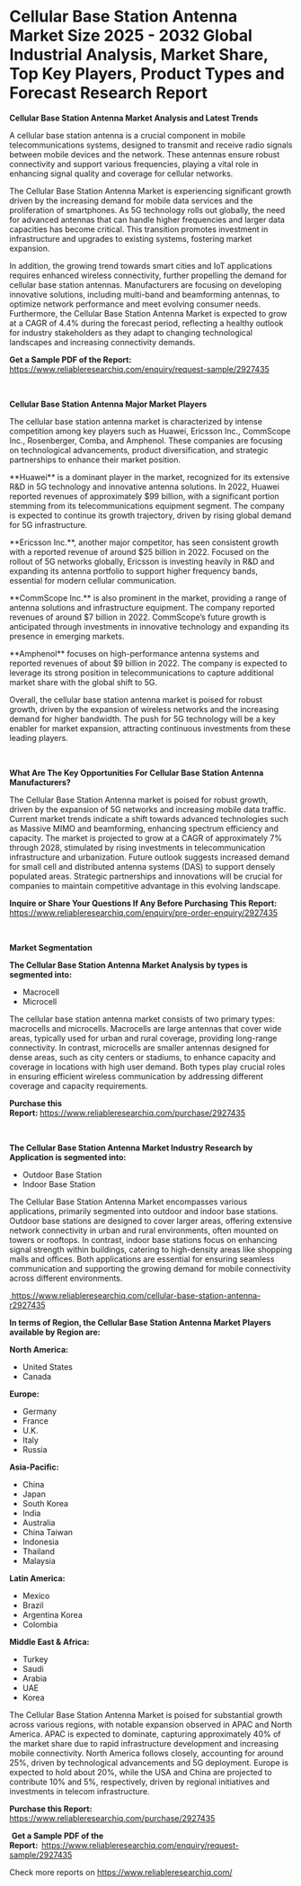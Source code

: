 <p><h1>Cellular Base Station Antenna Market Size 2025 - 2032 Global Industrial Analysis, Market Share, Top Key Players, Product Types and Forecast Research Report</h1></p><p><strong>Cellular Base Station Antenna Market Analysis and Latest Trends</strong></p>
<p><p>A cellular base station antenna is a crucial component in mobile telecommunications systems, designed to transmit and receive radio signals between mobile devices and the network. These antennas ensure robust connectivity and support various frequencies, playing a vital role in enhancing signal quality and coverage for cellular networks.</p><p>The Cellular Base Station Antenna Market is experiencing significant growth driven by the increasing demand for mobile data services and the proliferation of smartphones. As 5G technology rolls out globally, the need for advanced antennas that can handle higher frequencies and larger data capacities has become critical. This transition promotes investment in infrastructure and upgrades to existing systems, fostering market expansion.</p><p>In addition, the growing trend towards smart cities and IoT applications requires enhanced wireless connectivity, further propelling the demand for cellular base station antennas. Manufacturers are focusing on developing innovative solutions, including multi-band and beamforming antennas, to optimize network performance and meet evolving consumer needs. Furthermore, the Cellular Base Station Antenna Market is expected to grow at a CAGR of 4.4% during the forecast period, reflecting a healthy outlook for industry stakeholders as they adapt to changing technological landscapes and increasing connectivity demands.</p></p>
<p><strong>Get a Sample PDF of the Report:&nbsp;</strong> <a href="https://www.reliableresearchiq.com/enquiry/request-sample/2927435?utm_campaign=3349&utm_medium=2&utm_source=Github&utm_content=ia&utm_term=12032025&utm_id=cellular-base-station-antenna">https://www.reliableresearchiq.com/enquiry/request-sample/2927435</a></p>
<p>&nbsp;</p>
<p><strong>Cellular Base Station Antenna Major Market Players</strong></p>
<p><p>The cellular base station antenna market is characterized by intense competition among key players such as Huawei, Ericsson Inc., CommScope Inc., Rosenberger, Comba, and Amphenol. These companies are focusing on technological advancements, product diversification, and strategic partnerships to enhance their market position.</p><p>**Huawei** is a dominant player in the market, recognized for its extensive R&D in 5G technology and innovative antenna solutions. In 2022, Huawei reported revenues of approximately $99 billion, with a significant portion stemming from its telecommunications equipment segment. The company is expected to continue its growth trajectory, driven by rising global demand for 5G infrastructure.</p><p>**Ericsson Inc.**, another major competitor, has seen consistent growth with a reported revenue of around $25 billion in 2022. Focused on the rollout of 5G networks globally, Ericsson is investing heavily in R&D and expanding its antenna portfolio to support higher frequency bands, essential for modern cellular communication.</p><p>**CommScope Inc.** is also prominent in the market, providing a range of antenna solutions and infrastructure equipment. The company reported revenues of around $7 billion in 2022. CommScope’s future growth is anticipated through investments in innovative technology and expanding its presence in emerging markets.</p><p>**Amphenol** focuses on high-performance antenna systems and reported revenues of about $9 billion in 2022. The company is expected to leverage its strong position in telecommunications to capture additional market share with the global shift to 5G.</p><p>Overall, the cellular base station antenna market is poised for robust growth, driven by the expansion of wireless networks and the increasing demand for higher bandwidth. The push for 5G technology will be a key enabler for market expansion, attracting continuous investments from these leading players.</p></p>
<p>&nbsp;</p>
<p><strong>What Are The Key Opportunities For Cellular Base Station Antenna Manufacturers?</strong></p>
<p><p>The Cellular Base Station Antenna market is poised for robust growth, driven by the expansion of 5G networks and increasing mobile data traffic. Current market trends indicate a shift towards advanced technologies such as Massive MIMO and beamforming, enhancing spectrum efficiency and capacity. The market is projected to grow at a CAGR of approximately 7% through 2028, stimulated by rising investments in telecommunication infrastructure and urbanization. Future outlook suggests increased demand for small cell and distributed antenna systems (DAS) to support densely populated areas. Strategic partnerships and innovations will be crucial for companies to maintain competitive advantage in this evolving landscape.</p></p>
<p><strong>Inquire or Share Your Questions If Any Before Purchasing This Report:</strong> <a href="https://www.reliableresearchiq.com/enquiry/pre-order-enquiry/2927435?utm_campaign=3349&utm_medium=2&utm_source=Github&utm_content=ia&utm_term=12032025&utm_id=cellular-base-station-antenna">https://www.reliableresearchiq.com/enquiry/pre-order-enquiry/2927435</a></p>
<p>&nbsp;</p>
<p><strong>Market Segmentation</strong></p>
<p><strong>The Cellular Base Station Antenna Market Analysis by types is segmented into:</strong></p>
<p><ul><li>Macrocell</li><li>Microcell</li></ul></p>
<p><p>The cellular base station antenna market consists of two primary types: macrocells and microcells. Macrocells are large antennas that cover wide areas, typically used for urban and rural coverage, providing long-range connectivity. In contrast, microcells are smaller antennas designed for dense areas, such as city centers or stadiums, to enhance capacity and coverage in locations with high user demand. Both types play crucial roles in ensuring efficient wireless communication by addressing different coverage and capacity requirements.</p></p>
<p><strong>Purchase this Report:&nbsp;</strong><a href="https://www.reliableresearchiq.com/purchase/2927435?utm_campaign=3349&utm_medium=2&utm_source=Github&utm_content=ia&utm_term=12032025&utm_id=cellular-base-station-antenna">https://www.reliableresearchiq.com/purchase/2927435</a></p>
<p>&nbsp;</p>
<p><strong>The Cellular Base Station Antenna Market Industry Research by Application is segmented into:</strong></p>
<p><ul><li>Outdoor Base Station</li><li>Indoor Base Station</li></ul></p>
<p><p>The Cellular Base Station Antenna Market encompasses various applications, primarily segmented into outdoor and indoor base stations. Outdoor base stations are designed to cover larger areas, offering extensive network connectivity in urban and rural environments, often mounted on towers or rooftops. In contrast, indoor base stations focus on enhancing signal strength within buildings, catering to high-density areas like shopping malls and offices. Both applications are essential for ensuring seamless communication and supporting the growing demand for mobile connectivity across different environments.</p></p>
<p><a href="https://www.reliableresearchiq.com/cellular-base-station-antenna-r2927435?utm_campaign=3349&utm_medium=2&utm_source=Github&utm_content=ia&utm_term=12032025&utm_id=cellular-base-station-antenna">&nbsp;https://www.reliableresearchiq.com/cellular-base-station-antenna-r2927435</a></p>
<p><strong>In terms of Region, the Cellular Base Station Antenna Market Players available by Region are:</strong></p>
<p>
    <p> <strong> North America: </strong>
        <ul>
            <li>United States</li>
            <li>Canada</li>
        </ul>
        </p> 
    <p> <strong> Europe: </strong>
        <ul>
            <li>Germany</li>
            <li>France</li>
            <li>U.K.</li>
            <li>Italy</li>
            <li>Russia</li>
        </ul>
        </p> 
    <p> <strong> Asia-Pacific: </strong>
        <ul>
            <li>China</li>
            <li>Japan</li>
            <li>South Korea</li>
            <li>India</li>
            <li>Australia</li>
            <li>China Taiwan</li>
            <li>Indonesia</li>
            <li>Thailand</li>
            <li>Malaysia</li>
        </ul>
        </p> 
    <p> <strong> Latin America: </strong>
        <ul>
            <li>Mexico</li>
            <li>Brazil</li>
            <li>Argentina Korea</li>
            <li>Colombia</li>
        </ul>
        </p> 
    <p> <strong> Middle East & Africa: </strong>
        <ul>
            <li>Turkey</li>
            <li>Saudi</li>
            <li>Arabia</li>
            <li>UAE</li>
            <li>Korea</li>
        </ul>
    </p>
    </p>
<p><p>The Cellular Base Station Antenna Market is poised for substantial growth across various regions, with notable expansion observed in APAC and North America. APAC is expected to dominate, capturing approximately 40% of the market share due to rapid infrastructure development and increasing mobile connectivity. North America follows closely, accounting for around 25%, driven by technological advancements and 5G deployment. Europe is expected to hold about 20%, while the USA and China are projected to contribute 10% and 5%, respectively, driven by regional initiatives and investments in telecom infrastructure.</p></p>
<p><strong>Purchase this Report: </strong><a href="https://www.reliableresearchiq.com/purchase/2927435?utm_campaign=3349&utm_medium=2&utm_source=Github&utm_content=ia&utm_term=12032025&utm_id=cellular-base-station-antenna">https://www.reliableresearchiq.com/purchase/2927435</a></p>
<p>&nbsp;<strong>Get a Sample PDF of the Report:&nbsp;&nbsp;</strong><a href="https://www.reliableresearchiq.com/enquiry/request-sample/2927435?utm_campaign=3349&utm_medium=2&utm_source=Github&utm_content=ia&utm_term=12032025&utm_id=cellular-base-station-antenna">https://www.reliableresearchiq.com/enquiry/request-sample/2927435</a></p>
<p><strong></strong></p>
<p>Check more reports on <a href="https://www.reliableresearchiq.com/?utm_campaign=3349&utm_medium=2&utm_source=Github&utm_content=ia&utm_term=12032025&utm_id=cellular-base-station-antenna">https://www.reliableresearchiq.com/</a></p>